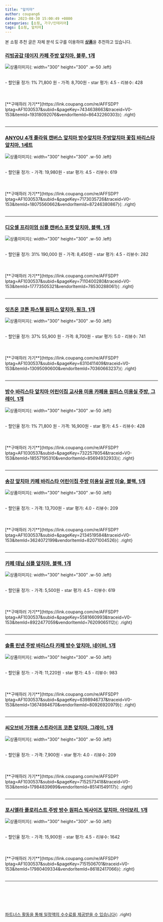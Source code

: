 ```yaml
---
title: "앞치마"
author: coupang6
date: 2023-08-30 15:00:49 +0800
categories: [쇼핑, 가구/인테리어]
tags: [쇼핑, 앞치마]
---
```


본 쇼핑 추천 글은 자체 분석 도구를 이용하여 [**상품**](https://link.coupang.com/a/bao1ui)을 추천하고 있습니다.

### [리빙공감 데이지 카페 주방 앞치마, 블루, 1개](https://link.coupang.com/re/AFFSDP?lptag=AF1030537&subid=&pageKey=7434638663&traceid=V0-153&itemId=19318092076&vendorItemId=86432260303)

![상품이미지](https://thumbnail8.coupangcdn.com/thumbnails/remote/230x230ex/image/vendor_inventory/fa49/a55b71ab9720b6d1cb9a7be1608ae734d36abb654a8d77caced47df8528e.jpg){: width="300" height="300" .w-50 .left}


<br>
- 할인율 정가: 1%  71,800   원
- 가격: 8,700원
- star 평가: 4.5
- 리뷰수: 428
<br>
<br>
<br>
<br>
[**구매하러 가기**](https://link.coupang.com/re/AFFSDP?lptag=AF1030537&subid=&pageKey=7434638663&traceid=V0-153&itemId=19318092076&vendorItemId=86432260303){: .right}
<br>
<br>

---

### [ANYOU 4개 플라워 캔버스 앞치마 방수앞치마 주방앞치마 꽃집 바리스타 앞치마, 1세트](https://link.coupang.com/re/AFFSDP?lptag=AF1030537&subid=&pageKey=7173035726&traceid=V0-153&itemId=18075560662&vendorItemId=87246380867)

![상품이미지](https://thumbnail7.coupangcdn.com/thumbnails/remote/230x230ex/image/vendor_inventory/f8c9/9459379f8edbf78051cd66132a5ef7b2db8436954ce41c2633058214996d.jpg){: width="300" height="300" .w-50 .left}


<br>
- 할인율 정가: 
- 가격: 19,980원
- star 평가: 4.5
- 리뷰수: 619
<br>
<br>
<br>
<br>
[**구매하러 가기**](https://link.coupang.com/re/AFFSDP?lptag=AF1030537&subid=&pageKey=7173035726&traceid=V0-153&itemId=18075560662&vendorItemId=87246380867){: .right}
<br>
<br>

---

### [디오셀 프리미엄 심플 캔버스 포켓 앞치마, 블랙, 1개](https://link.coupang.com/re/AFFSDP?lptag=AF1030537&subid=&pageKey=7110400280&traceid=V0-153&itemId=17773505321&vendorItemId=78530288061)

![상품이미지](https://thumbnail7.coupangcdn.com/thumbnails/remote/230x230ex/image/retail/images/9520408818532247-ce722b06-7f41-4166-b5a4-29f3106ca07a.jpg){: width="300" height="300" .w-50 .left}


<br>
- 할인율 정가: 31%  190,000   원
- 가격: 8,450원
- star 평가: 4.5
- 리뷰수: 282
<br>
<br>
<br>
<br>
[**구매하러 가기**](https://link.coupang.com/re/AFFSDP?lptag=AF1030537&subid=&pageKey=7110400280&traceid=V0-153&itemId=17773505321&vendorItemId=78530288061){: .right}
<br>
<br>

---

### [잇츠온 코튼 파스텔 원피스 앞치마, 핑크, 1개](https://link.coupang.com/re/AFFSDP?lptag=AF1030537&subid=&pageKey=6310411409&traceid=V0-153&itemId=13095090600&vendorItemId=70360663237)

![상품이미지](https://thumbnail8.coupangcdn.com/thumbnails/remote/230x230ex/image/retail/images/1364559359362429-73bec633-e3a8-4e65-8a2b-4e827cbd7c63.jpg){: width="300" height="300" .w-50 .left}


<br>
- 할인율 정가: 37%  55,900   원
- 가격: 8,700원
- star 평가: 5.0
- 리뷰수: 741
<br>
<br>
<br>
<br>
[**구매하러 가기**](https://link.coupang.com/re/AFFSDP?lptag=AF1030537&subid=&pageKey=6310411409&traceid=V0-153&itemId=13095090600&vendorItemId=70360663237){: .right}
<br>
<br>

---

### [방수 바리스타 앞치마 어린이집 교사용 미용 카페용 원피스 미용실 주방, 그레이, 1개](https://link.coupang.com/re/AFFSDP?lptag=AF1030537&subid=&pageKey=7322578054&traceid=V0-153&itemId=18557195310&vendorItemId=85694932933)

![상품이미지](https://thumbnail8.coupangcdn.com/thumbnails/remote/230x230ex/image/vendor_inventory/767d/735a161f23951c534c79057f1c65cdbc203e3719b895a6a7850de49b14c5.jpg){: width="300" height="300" .w-50 .left}


<br>
- 할인율 정가: 1%  71,800   원
- 가격: 16,900원
- star 평가: 4.5
- 리뷰수: 428
<br>
<br>
<br>
<br>
[**구매하러 가기**](https://link.coupang.com/re/AFFSDP?lptag=AF1030537&subid=&pageKey=7322578054&traceid=V0-153&itemId=18557195310&vendorItemId=85694932933){: .right}
<br>
<br>

---

### [송강 앞치마 카페 바리스타 어린이집 주방 미용실 공방 미술, 블랙, 1개](https://link.coupang.com/re/AFFSDP?lptag=AF1030537&subid=&pageKey=2134519584&traceid=V0-153&itemId=3624072199&vendorItemId=82071004526)

![상품이미지](https://thumbnail7.coupangcdn.com/thumbnails/remote/230x230ex/image/vendor_inventory/3884/2feb56d5a8042be92d6089945ada47d76c587877e6809880212bec9cc4a6.jpg){: width="300" height="300" .w-50 .left}


<br>
- 할인율 정가: 
- 가격: 13,700원
- star 평가: 4.0
- 리뷰수: 209
<br>
<br>
<br>
<br>
[**구매하러 가기**](https://link.coupang.com/re/AFFSDP?lptag=AF1030537&subid=&pageKey=2134519584&traceid=V0-153&itemId=3624072199&vendorItemId=82071004526){: .right}
<br>
<br>

---

### [카페 데님 심플 앞치마, 블랙, 1개](https://link.coupang.com/re/AFFSDP?lptag=AF1030537&subid=&pageKey=5581660993&traceid=V0-153&itemId=8922477059&vendorItemId=76209065112)

![상품이미지](https://thumbnail7.coupangcdn.com/thumbnails/remote/230x230ex/image/retail/images/2021/05/27/18/1/c21284c0-8abb-4fff-a94a-c20a75a4c7c9.jpg){: width="300" height="300" .w-50 .left}


<br>
- 할인율 정가: 
- 가격: 5,500원
- star 평가: 4.5
- 리뷰수: 619
<br>
<br>
<br>
<br>
[**구매하러 가기**](https://link.coupang.com/re/AFFSDP?lptag=AF1030537&subid=&pageKey=5581660993&traceid=V0-153&itemId=8922477059&vendorItemId=76209065112){: .right}
<br>
<br>

---

### [솔룸 린넨 주방 바리스타 카페 방수 앞치마, 네이비, 1개](https://link.coupang.com/re/AFFSDP?lptag=AF1030537&subid=&pageKey=6398946737&traceid=V0-153&itemId=13674984670&vendorItemId=80926920979)

![상품이미지](https://thumbnail6.coupangcdn.com/thumbnails/remote/230x230ex/image/retail/images/2022/03/16/18/6/1026cd3b-5433-4998-b079-90b28fc838f9.jpg){: width="300" height="300" .w-50 .left}


<br>
- 할인율 정가: 
- 가격: 11,220원
- star 평가: 4.5
- 리뷰수: 983
<br>
<br>
<br>
<br>
[**구매하러 가기**](https://link.coupang.com/re/AFFSDP?lptag=AF1030537&subid=&pageKey=6398946737&traceid=V0-153&itemId=13674984670&vendorItemId=80926920979){: .right}
<br>
<br>

---

### [씨오브비 가정용 스트라이프 코튼 앞치마, 그레이, 1개](https://link.coupang.com/re/AFFSDP?lptag=AF1030537&subid=&pageKey=7152573418&traceid=V0-153&itemId=17984839699&vendorItemId=85141549117)

![상품이미지](https://thumbnail10.coupangcdn.com/thumbnails/remote/230x230ex/image/retail/images/2023/02/21/21/2/18303169-5259-4fa9-bf9b-4c2acb68f1b1.png){: width="300" height="300" .w-50 .left}


<br>
- 할인율 정가: 
- 가격: 7,900원
- star 평가: 4.0
- 리뷰수: 209
<br>
<br>
<br>
<br>
[**구매하러 가기**](https://link.coupang.com/re/AFFSDP?lptag=AF1030537&subid=&pageKey=7152573418&traceid=V0-153&itemId=17984839699&vendorItemId=85141549117){: .right}
<br>
<br>

---

### [포시엘라 플로리스트 주방 방수 원피스 빅사이즈 앞치마, 아이보리, 1개](https://link.coupang.com/re/AFFSDP?lptag=AF1030537&subid=&pageKey=7151506701&traceid=V0-153&itemId=17980409334&vendorItemId=86182417066)

![상품이미지](https://thumbnail8.coupangcdn.com/thumbnails/remote/230x230ex/image/retail/images/2023/06/05/9/9/ce02f058-48ef-42fb-88f5-dc6912b92d71.jpg){: width="300" height="300" .w-50 .left}


<br>
- 할인율 정가: 
- 가격: 15,900원
- star 평가: 4.5
- 리뷰수: 1642
<br>
<br>
<br>
<br>
[**구매하러 가기**](https://link.coupang.com/re/AFFSDP?lptag=AF1030537&subid=&pageKey=7151506701&traceid=V0-153&itemId=17980409334&vendorItemId=86182417066){: .right}
<br>
<br>

---
<br><br><br><br><br> [파트너스 활동을 통해 일정액의 수수료를 제공받을 수 있습니다](https://link.coupang.com/a/bao1ui){: .right}